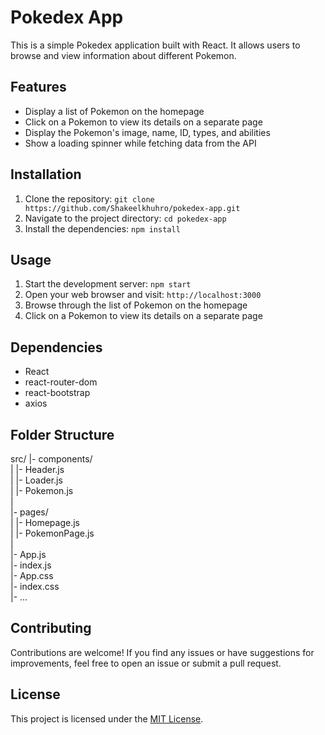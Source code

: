 # Pokedex App

This is a simple Pokedex application built with React. It allows users to browse and view information about different Pokemon.

## Features

- Display a list of Pokemon on the homepage
- Click on a Pokemon to view its details on a separate page
- Display the Pokemon's image, name, ID, types, and abilities
- Show a loading spinner while fetching data from the API

## Installation

1. Clone the repository: `git clone https://github.com/Shakeelkhuhro/pokedex-app.git`
2. Navigate to the project directory: `cd pokedex-app`
3. Install the dependencies: `npm install`

## Usage

1. Start the development server: `npm start`
2. Open your web browser and visit: `http://localhost:3000`
3. Browse through the list of Pokemon on the homepage
4. Click on a Pokemon to view its details on a separate page

## Dependencies

- React
- react-router-dom
- react-bootstrap
- axios

## Folder Structure

src/
|- components/  <br>
| |- Header.js<br>
| |- Loader.js<br>
| |- Pokemon.js<br>
|<br>
|- pages/<br>
| |- Homepage.js<br>
| |- PokemonPage.js<br>
|<br>
|- App.js<br>
|- index.js<br>
|- App.css<br>
|- index.css<br>
|- ...<br>


## Contributing

Contributions are welcome! If you find any issues or have suggestions for improvements, feel free to open an issue or submit a pull request.

## License

This project is licensed under the [MIT License](https://opensource.org/licenses/MIT).
